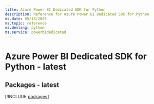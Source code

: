 ```yaml
---
title: Azure Power BI Dedicated SDK for Python
description: Reference for Azure Power BI Dedicated SDK for Python
ms.date: 05/13/2025
ms.topic: reference
ms.devlang: python
ms.service: powerbidedicated
---
```

# Azure Power BI Dedicated SDK for Python - latest
## Packages - latest
[!INCLUDE [packages](power-bi-dedicated-index.md)]